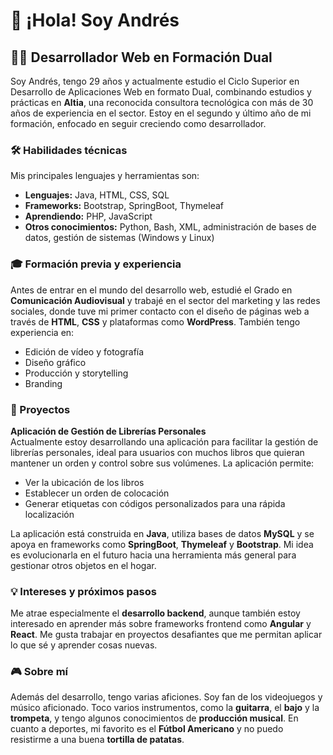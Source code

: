 # 👋 ¡Hola! Soy Andrés

## 👨‍💻 Desarrollador Web en Formación Dual

Soy Andrés, tengo 29 años y actualmente estudio el Ciclo Superior en Desarrollo de Aplicaciones Web en formato Dual, combinando estudios y prácticas en **Altia**, una reconocida consultora tecnológica con más de 30 años de experiencia en el sector. Estoy en el segundo y último año de mi formación, enfocado en seguir creciendo como desarrollador.

### 🛠️ Habilidades técnicas

Mis principales lenguajes y herramientas son:

- **Lenguajes:** Java, HTML, CSS, SQL
- **Frameworks:** Bootstrap, SpringBoot, Thymeleaf
- **Aprendiendo:** PHP, JavaScript
- **Otros conocimientos:** Python, Bash, XML, administración de bases de datos, gestión de sistemas (Windows y Linux)

### 🎓 Formación previa y experiencia

Antes de entrar en el mundo del desarrollo web, estudié el Grado en **Comunicación Audiovisual** y trabajé en el sector del marketing y las redes sociales, donde tuve mi primer contacto con el diseño de páginas web a través de **HTML**, **CSS** y plataformas como **WordPress**. También tengo experiencia en:

- Edición de vídeo y fotografía
- Diseño gráfico
- Producción y storytelling
- Branding

### 🚀 Proyectos

**Aplicación de Gestión de Librerías Personales**  
   Actualmente estoy desarrollando una aplicación para facilitar la gestión de librerías personales, ideal para usuarios con muchos libros que quieran mantener un orden y control sobre sus volúmenes. La aplicación permite:

   - Ver la ubicación de los libros
   - Establecer un orden de colocación
   - Generar etiquetas con códigos personalizados para una rápida localización

   La aplicación está construida en **Java**, utiliza bases de datos **MySQL** y se apoya en frameworks como **SpringBoot**, **Thymeleaf** y **Bootstrap**. Mi idea es evolucionarla en el futuro hacia una herramienta más general para gestionar otros objetos en el hogar.

### 💡 Intereses y próximos pasos

Me atrae especialmente el **desarrollo backend**, aunque también estoy interesado en aprender más sobre frameworks frontend como **Angular** y **React**. Me gusta trabajar en proyectos desafiantes que me permitan aplicar lo que sé y aprender cosas nuevas.

### 🎮 Sobre mí

Además del desarrollo, tengo varias aficiones. Soy fan de los videojuegos y músico aficionado. Toco varios instrumentos, como la **guitarra**, el **bajo** y la **trompeta**, y tengo algunos conocimientos de **producción musical**. En cuanto a deportes, mi favorito es el **Fútbol Americano** y no puedo resistirme a una buena **tortilla de patatas**.
